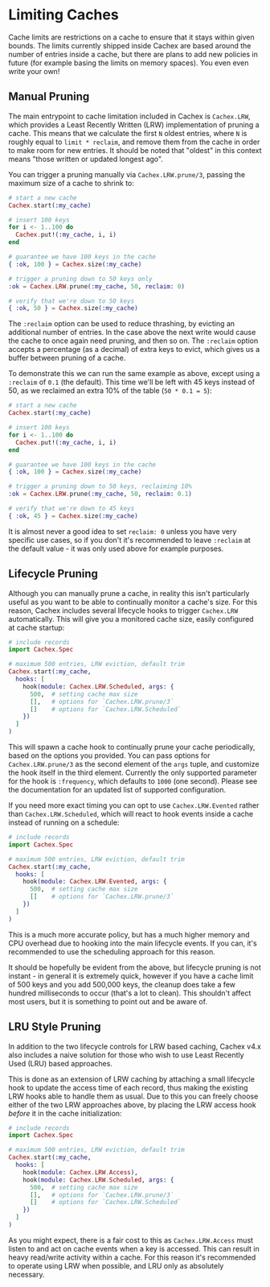 # Limiting Caches

Cache limits are restrictions on a cache to ensure that it stays within given bounds. The limits currently shipped inside Cachex are based around the number of entries inside a cache, but there are plans to add new policies in future (for example basing the limits on memory spaces). You even even write your own!

## Manual Pruning

The main entrypoint to cache limitation included in Cachex is `Cachex.LRW`, which provides a Least Recently Written (LRW) implementation of pruning a cache. This means that we calculate the first `N` oldest entries, where `N` is roughly equal to `limit * reclaim`, and remove them from the cache in order to make room for new entries. It should be noted that "oldest" in this context means "those written or updated longest ago".

You can trigger a pruning manually via `Cachex.LRW.prune/3`, passing the maximum size of a cache to shrink to:

```elixir
# start a new cache
Cachex.start(:my_cache)

# insert 100 keys
for i <- 1..100 do
  Cachex.put!(:my_cache, i, i)
end

# guarantee we have 100 keys in the cache
{ :ok, 100 } = Cachex.size(:my_cache)

# trigger a pruning down to 50 keys only
:ok = Cachex.LRW.prune(:my_cache, 50, reclaim: 0)

# verify that we're down to 50 keys
{ :ok, 50 } = Cachex.size(:my_cache)
```

The `:reclaim` option can be used to reduce thrashing, by evicting an additional number of entries. In the case above the next write would cause the cache to once again need pruning, and then so on. The `:reclaim` option accepts a percentage (as a decimal) of extra keys to evict, which gives us a buffer between pruning of a cache.

To demonstrate this we can run the same example as above, except using a `:reclaim` of `0.1` (the default). This time we'll be left with 45 keys instead of 50, as we reclaimed an extra 10% of the table (`50 * 0.1 = 5`):

```elixir
# start a new cache
Cachex.start(:my_cache)

# insert 100 keys
for i <- 1..100 do
  Cachex.put!(:my_cache, i, i)
end

# guarantee we have 100 keys in the cache
{ :ok, 100 } = Cachex.size(:my_cache)

# trigger a pruning down to 50 keys, reclaiming 10%
:ok = Cachex.LRW.prune(:my_cache, 50, reclaim: 0.1)

# verify that we're down to 45 keys
{ :ok, 45 } = Cachex.size(:my_cache)
```

It is almost never a good idea to set `reclaim: 0` unless you have very specific use cases, so if you don't it's recommended to leave `:reclaim` at the default value - it was only used above for example purposes.

## Lifecycle Pruning

Although you can manually prune a cache, in reality this isn't particularly useful as you want to be able to continually monitor a cache's size. For this reason, Cachex includes several lifecycle hooks to trigger `Cachex.LRW` automatically. This will give you a monitored cache size, easily configured at cache startup:

```elixir
# include records
import Cachex.Spec

# maximum 500 entries, LRW eviction, default trim
Cachex.start(:my_cache,
  hooks: [
    hook(module: Cachex.LRW.Scheduled, args: {
      500,  # setting cache max size
      [],   # options for `Cachex.LRW.prune/3`
      []    # options for `Cachex.LRW.Scheduled`
    })
  ]
)
```

This will spawn a cache hook to continually prune your cache periodically, based on the options you provided. You can pass options for `Cachex.LRW.prune/3` as the second element of the `args` tuple, and customize the hook itself in the third element. Currently the only supported parameter for the hook is `:frequency`, which defaults to `1000` (one second). Please see the documentation for an updated list of supported configuration.

If you need more exact timing you can opt to use `Cachex.LRW.Evented` rather than `Cachex.LRW.Scheduled`, which will react to hook events inside a cache instead of running on a schedule:

```elixir
# include records
import Cachex.Spec

# maximum 500 entries, LRW eviction, default trim
Cachex.start(:my_cache,
  hooks: [
    hook(module: Cachex.LRW.Evented, args: {
      500,  # setting cache max size
      []    # options for `Cachex.LRW.prune/3`
    })
  ]
)
```

This is a much more accurate policy, but has a much higher memory and CPU overhead due to hooking into the main lifecycle events. If you can, it's recommended to use the scheduling approach for this reason.

It should be hopefully be evident from the above, but lifecycle pruning is not instant - in general it is extremely quick, however if you have a cache limit of 500 keys and you add 500,000 keys, the cleanup does take a few hundred milliseconds to occur (that's a lot to clean). This shouldn't affect most users, but it is something to point out and be aware of.

## LRU Style Pruning

In addition to the two lifecycle controls for LRW based caching, Cachex v4.x also includes a naive solution for those who wish to use Least Recently Used (LRU) based approaches.

This is done as an extension of LRW caching by attaching a small lifecycle hook to update the access time of each record, thus making the existing LRW hooks able to handle them as usual. Due to this you can freely choose either of the two LRW approaches above, by placing the LRW access hook *before* it in the cache initialization:

```elixir
# include records
import Cachex.Spec

# maximum 500 entries, LRW eviction, default trim
Cachex.start(:my_cache,
  hooks: [
    hook(module: Cachex.LRW.Access),
    hook(module: Cachex.LRW.Scheduled, args: {
      500,  # setting cache max size
      [],   # options for `Cachex.LRW.prune/3`
      []    # options for `Cachex.LRW.Scheduled`
    })
  ]
)
```

As you might expect, there is a fair cost to this as `Cachex.LRW.Access` must listen to and act on cache events when a key is accessed. This can result in heavy read/write activity within a cache. For this reason it's recommended to operate using LRW when possible, and LRU only as absolutely necessary.
